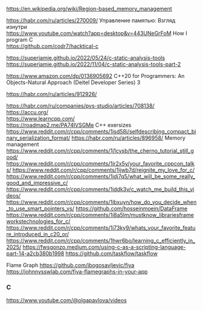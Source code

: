https://en.wikipedia.org/wiki/Region-based_memory_management

https://habr.com/ru/articles/270009/ Управление памятью: Взгляд изнутри  
https://www.youtube.com/watch?app=desktop&v=443UNeGrFoM How I program C  
https://github.com/codr7/hacktical-c  

https://superjamie.github.io/2022/05/24/c-static-analysis-tools  
https://superjamie.github.io/2022/11/04/c-static-analysis-tools-part-2  

https://www.amazon.com/dp/0136905692   C++20 for Programmers: An Objects-Natural Approach (Deitel Developer Series) 3

https://habr.com/ru/articles/912926/

https://habr.com/ru/companies/pvs-studio/articles/708138/  
https://accu.org/    
https://www.learncpp.com/  
https://roadmap2.me/PA74IVSGMe C++ exersizes
https://www.reddit.com/r/cpp/comments/1isd58i/selfdescribing_compact_binary_serialization_format/ 
https://habr.com/ru/articles/896958/  Memory management
https://www.reddit.com/r/cpp/comments/1j1cysb/the_cherno_tutorial_still_good/
https://www.reddit.com/r/cpp/comments/1ir2x5y/your_favorite_cppcon_talks/
https://www.reddit.com/r/cpp/comments/1ijwb7d/reignite_my_love_for_c/
https://www.reddit.com/r/cpp/comments/1idj7q5/what_will_be_some_really_good_and_impressive_c/
https://www.reddit.com/r/cpp/comments/1iddk3v/c_watch_me_build_this_videos/
https://www.reddit.com/r/cpp/comments/1ibxuyn/how_do_you_decide_when_to_use_smart_pointers_vs/
https://github.com/hosseinmoein/DataFrame
https://www.reddit.com/r/cpp/comments/1i8a5lm/mustknow_librariesframeworkstechnologies_for_c/
https://www.reddit.com/r/cpp/comments/1i73ky9/whats_your_favorite_feature_introduced_in_c20_or/
https://www.reddit.com/r/cpp/comments/1hwr6bo/learning_c_efficiently_in_2025/
https://fwsgonzo.medium.com/using-c-as-a-scripting-language-part-14-a2cb380b1998
https://github.com/taskflow/taskflow

Flame Graph
https://github.com/ibogosavljevic/fiya
https://johnnysswlab.com/fiya-flamegraphs-in-your-app

### C

https://www.youtube.com/@olgapavlova/videos
